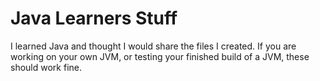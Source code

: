 # Java Learners Stuff
I learned Java and thought I would share the files I created. If you are working on your own JVM, or testing your finished build of a JVM, these should work fine.